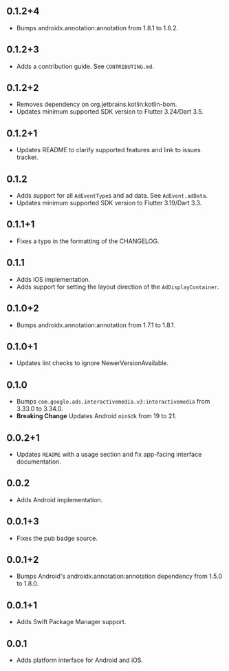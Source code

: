 ## 0.1.2+4

- Bumps androidx.annotation:annotation from 1.8.1 to 1.8.2.

## 0.1.2+3

- Adds a contribution guide. See `CONTRIBUTING.md`.

## 0.1.2+2

- Removes dependency on org.jetbrains.kotlin:kotlin-bom.
- Updates minimum supported SDK version to Flutter 3.24/Dart 3.5.

## 0.1.2+1

- Updates README to clarify supported features and link to issues tracker.

## 0.1.2

- Adds support for all `AdEventType`s and ad data. See `AdEvent.adData`.
- Updates minimum supported SDK version to Flutter 3.19/Dart 3.3.

## 0.1.1+1

- Fixes a typo in the formatting of the CHANGELOG.

## 0.1.1

- Adds iOS implementation.
- Adds support for setting the layout direction of the `AdDisplayContainer`.

## 0.1.0+2

- Bumps androidx.annotation:annotation from 1.7.1 to 1.8.1.

## 0.1.0+1

- Updates lint checks to ignore NewerVersionAvailable.

## 0.1.0

- Bumps `com.google.ads.interactivemedia.v3:interactivemedia` from 3.33.0 to 3.34.0.
- **Breaking Change** Updates Android `minSdk` from 19 to 21.

## 0.0.2+1

- Updates `README` with a usage section and fix app-facing interface documentation.

## 0.0.2

- Adds Android implementation.

## 0.0.1+3

- Fixes the pub badge source.

## 0.0.1+2

- Bumps Android's androidx.annotation:annotation dependency from 1.5.0 to 1.8.0.

## 0.0.1+1

- Adds Swift Package Manager support.

## 0.0.1

- Adds platform interface for Android and iOS.
